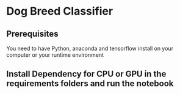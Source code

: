 # Dog Breed Classifier

## Prerequisites

You need to have Python, anaconda and tensorflow install on your computer or your runtime environment

## Install Dependency for CPU or GPU in the requirements folders and run the notebook
